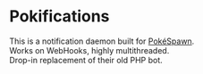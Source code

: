 # Pokifications

This is a notification daemon built for [PokéSpawn](https://www.pokespawn.eu/).<br/>
Works on WebHooks, highly multithreaded.<br/>
Drop-in replacement of their old PHP bot.
